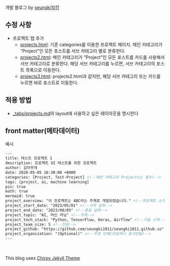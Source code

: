 개발 블로그 by [seungki1011](https://github.com/seungki1011)

## 수정 사항
* 프로젝트 탭 추가
  * [projects.html](): 기존 categories를 이용한 프로젝트 페이지. 메인 카테고리가 "Project"인 모든 포스트를 서브 카테고리 별로 분류한다.
  * [projects2.html](): 메인 카테고리가 "Project"인 모든 포스트를 카드를 사용해서 서브 카테고리로 분류한다. 해당 서브 카테고리를 누르면, 서브 카테고리의 포스트 목록으로 이동한다. 
  * [projects3.html](): projects2.html과 같지만, 해당 서브 카테고리 또는 카드를 누르면 바로 포스트로 이동한다.

## 적용 방법 
* [_tabs/projects.md]()의 layout에 사용하고 싶은 레이아웃을 명시한다

## front matter(메타데이터)
예시
```html
---
title: 테스트 프로젝트 1
description: 프로젝트 UI 테스트를 위한 프로젝트
author: 김아무개
date: 2020-05-05 10:30:00 +0900
categories: [Project, Test-Project] <!--메인 카테고리 Projects는 필수!-->
tags: [project, ai, machine learning]
pin: true
math: true
mermaid: true
project_overview: "이 프로젝트는 ABC라는 주제로 개발되었습니다." <!--프로젝트 소개-->
project_start_date: "2023/05/01" <!--시작 날짜-->
project_end_date: "2023/08/05" <!--종료 날짜-->
project_topic: "AI, 머신 러닝" <!--주제-->
project_tech_stack: "Python, TensorFlow, Keras, Airflow" <!--기술 스택-->
project_team_size: 5 <!--인원-->
project_github: "https://github.com/seungki1011/seungki1011.github.io" <!--깃헙-->
project_organization: "(Optional)" <!--주관 단체(미입력시 표시안됨)-->
---
```

<br>

This blog uses [Chirpy Jekyll Theme](https://github.com/cotes2020/jekyll-theme-chirpy)